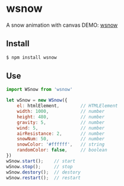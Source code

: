 
# wsnow

A snow animation with canvas
DEMO: <a href="https://wccd.github.io/wsnow/">wsnow</a>

## Install

```bash
$ npm install wsnow
```


## Use

```js
import WSnow from 'wsnow'

let wSnow = new WSnow({
    el: htmlElement,        // HTMLElement
    width: 1000,            // number
    height: 480,            // number
    gravity: 5,             // number 
    wind: 5,                // number
    airResistance: 2,       // number
    snowNum: 50,            // number
    snowColor: '#ffffff',   // string
    randomColor: false,     // boolean
})
wSnow.start();    // start 
wSnow.stop();     // stop
wSnow.destory();  // destory
wSnow.restart();  // restart

```
